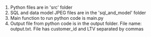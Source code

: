 1. Python files are in 'src' folder
2. SQL and data model JPEG files are in the 'sql_and_model' folder
3. Main function to run python code is main.py
4. Output file from python code is in the output folder. File name: output.txt. File has customer_id and LTV separated by commas
